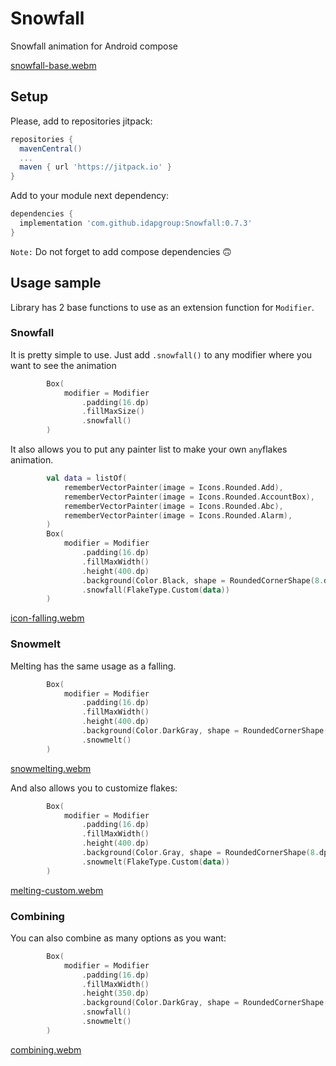 # Snowfall
Snowfall animation for Android compose

[snowfall-base.webm](https://github.com/idapgroup/Snowfall/assets/12797421/237a6f42-d862-456d-9221-6e0a1e451e5d)
## Setup
Please, add to repositories jitpack:
```groovy
repositories {
  mavenCentral()
  ...
  maven { url 'https://jitpack.io' }
}
```
Add to your module next dependency:
```groovy
dependencies {
  implementation 'com.github.idapgroup:Snowfall:0.7.3'
}
```
`Note:` Do not forget to add compose dependencies 🙃

## Usage sample
Library has 2 base functions to use as an extension function for `Modifier`.
### Snowfall
It is pretty simple to use. Just add `.snowfall()` to any modifier where you want to see the animation
```kotlin
        Box(
            modifier = Modifier
                .padding(16.dp)
                .fillMaxSize()
                .snowfall()
        )
```

It also allows you to put any painter list to make your own `any`flakes animation.
```kotlin
        val data = listOf(
            rememberVectorPainter(image = Icons.Rounded.Add),
            rememberVectorPainter(image = Icons.Rounded.AccountBox),
            rememberVectorPainter(image = Icons.Rounded.Abc),
            rememberVectorPainter(image = Icons.Rounded.Alarm),
        )
        Box(
            modifier = Modifier
                .padding(16.dp)
                .fillMaxWidth()
                .height(400.dp)
                .background(Color.Black, shape = RoundedCornerShape(8.dp))
                .snowfall(FlakeType.Custom(data))
        )

```
[icon-falling.webm](https://github.com/idapgroup/Snowfall/assets/12797421/6ad70d1e-b085-459d-a775-b7f3c20b5d98)
### Snowmelt
Melting has the same usage as a falling.
```kotlin
        Box(
            modifier = Modifier
                .padding(16.dp)
                .fillMaxWidth()
                .height(400.dp)
                .background(Color.DarkGray, shape = RoundedCornerShape(16.dp))
                .snowmelt()
        )
```
[snowmelting.webm](https://github.com/idapgroup/Snowfall/assets/12797421/76f1f1c9-ec25-488c-b75b-a32776e6c46c)

And also allows you to customize flakes:
```kotlin
        Box(
            modifier = Modifier
                .padding(16.dp)
                .fillMaxWidth()
                .height(400.dp)
                .background(Color.Gray, shape = RoundedCornerShape(8.dp))
                .snowmelt(FlakeType.Custom(data))
        )
```
[melting-custom.webm](https://github.com/idapgroup/Snowfall/assets/12797421/fb40b686-c95a-4dae-98c4-4e5194a97f84)

### Combining

You can also combine as many options as you want:

```kotlin
        Box(
            modifier = Modifier
                .padding(16.dp)
                .fillMaxWidth()
                .height(350.dp)
                .background(Color.DarkGray, shape = RoundedCornerShape(8.dp))
                .snowfall()
                .snowmelt()
        )
```
[combining.webm](https://github.com/idapgroup/Snowfall/assets/12797421/dbca6ac0-b84d-4e32-8328-125df552d259)







